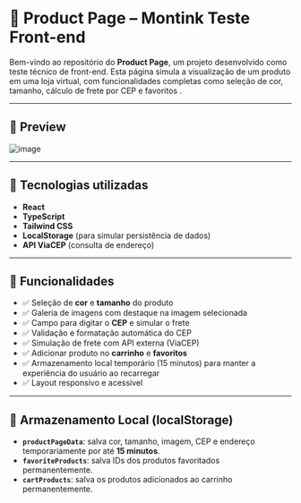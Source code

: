 # 🛒 Product Page – Montink Teste Front-end

Bem-vindo ao repositório do **Product Page**, um projeto desenvolvido como teste técnico de front-end. Esta página simula a visualização de um produto em uma loja virtual, com funcionalidades completas como seleção de cor, tamanho, cálculo de frete por CEP e favoritos .

---

## 📸 Preview

![image](https://github.com/user-attachments/assets/c6f67620-69c6-4f70-804b-34dbf04ce408)


---

## 🚀 Tecnologias utilizadas

- **React**
- **TypeScript**
- **Tailwind CSS**
- **LocalStorage** (para simular persistência de dados)
- **API ViaCEP** (consulta de endereço)

---

## 🧩 Funcionalidades

- ✅ Seleção de **cor** e **tamanho** do produto
- ✅ Galeria de imagens com destaque na imagem selecionada
- ✅ Campo para digitar o **CEP** e simular o frete
- ✅ Validação e formatação automática do CEP
- ✅ Simulação de frete com API externa (ViaCEP)
- ✅ Adicionar produto no **carrinho** e **favoritos**
- ✅ Armazenamento local temporário (15 minutos) para manter a experiência do usuário ao recarregar
- ✅ Layout responsivo e acessível

---

## 💾 Armazenamento Local (localStorage)

- **`productPageData`**: salva cor, tamanho, imagem, CEP e endereço temporariamente por até **15 minutos**.
- **`favoriteProducts`**: salva IDs dos produtos favoritados permanentemente.
- **`cartProducts`**: salva os produtos adicionados ao carrinho permanentemente.

